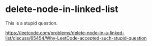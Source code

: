 # delete-node-in-linked-list

This is a stupid question.

https://leetcode.com/problems/delete-node-in-a-linked-list/discuss/65454/Why-LeetCode-accepted-such-stupid-question

